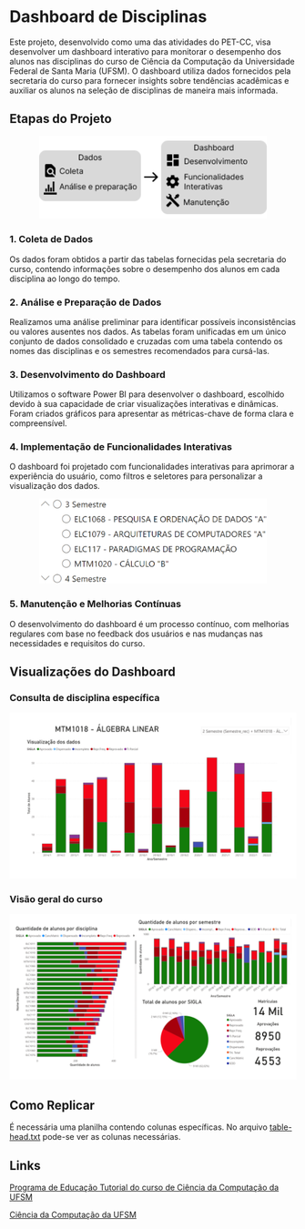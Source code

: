 # Dashboard de Disciplinas
Este projeto, desenvolvido como uma das atividades do PET-CC, visa desenvolver um dashboard interativo para monitorar o desempenho dos alunos nas disciplinas do curso de Ciência da Computação da Universidade Federal de Santa Maria (UFSM). O dashboard utiliza dados fornecidos pela secretaria do curso para fornecer insights sobre tendências acadêmicas e auxiliar os alunos na seleção de disciplinas de maneira mais informada.

## Etapas do Projeto
<div style="text-align: center;">
    <img src="images/metodologia-1.png" alt="Metodologia" width="400"/>
</div>


### 1. Coleta de Dados
Os dados foram obtidos a partir das tabelas fornecidas pela secretaria do curso, contendo informações sobre o desempenho dos alunos em cada disciplina ao longo do tempo.

### 2. Análise e Preparação de Dados
Realizamos uma análise preliminar para identificar possíveis inconsistências ou valores ausentes nos dados. As tabelas foram unificadas em um único conjunto de dados consolidado e cruzadas com uma tabela contendo os nomes das disciplinas e os semestres recomendados para cursá-las.

### 3. Desenvolvimento do Dashboard
Utilizamos o software Power BI para desenvolver o dashboard, escolhido devido à sua capacidade de criar visualizações interativas e dinâmicas. Foram criados gráficos para apresentar as métricas-chave de forma clara e compreensível.

### 4. Implementação de Funcionalidades Interativas
O dashboard foi projetado com funcionalidades interativas para aprimorar a experiência do usuário, como filtros e seletores para personalizar a visualização dos dados.
<div style="text-align: center;">
    <img src="images/Escolha_disciplinas.png" alt="Filtro" width="400"/>
</div>


### 5. Manutenção e Melhorias Contínuas
O desenvolvimento do dashboard é um processo contínuo, com melhorias regulares com base no feedback dos usuários e nas mudanças nas necessidades e requisitos do curso.

## Visualizações do Dashboard
### Consulta de disciplina específica
![Visão de disciplina específica](images/dashboard-images/main%20dashboard-1.png)

### Visão geral do curso
![Visão geral do curso](images/dashboard-images/main%20dashboard-2.png)

## Como Replicar
É necessária uma planilha contendo colunas específicas. No arquivo [table-head.txt](https://github.com/gvheisler/dashboard-disciplinas/ "table head") pode-se ver as colunas necessárias.


## Links
[Programa de Educação Tutorial do curso de Ciência da Computação da UFSM](https://www.ufsm.br/pet/ciencia-da-computacao "Site do PET-CC da UFSM")

[Ciência da Computação da UFSM](https://www.ufsm.br/cursos/graduacao/santa-maria/ciencia-da-computacao "Site do curso de Ciência da Computação da UFSM")